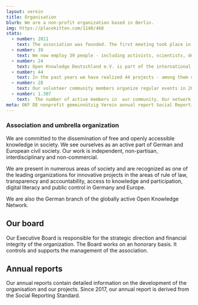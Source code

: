 ```yaml
---
layout: verein
title: Organisation
blurb: We are a non-profit organization based in Berlin.
img: https://placekitten.com/1140/468
stats:
  - number: 2011
    text: The association was founded. The first meeting took place in 2010 at the re:publica with Rufus Pollock, initiator of the Open Knowledge Network.
  - number: 39
    text: We now employ 39 people - including activists, scientists, developers, policy specialists and designers.
  - number: 24
    text: Open Knowledge Deutschland e.V. is part of the international Open Knowledge network. The network includes organizations from a total of 24 countries.
  - number: 44
    text: In the past years we have realized 44 projects - among them campaigns, hackathons, community support, educational offers and software solutions.
  - number: 28
    text: Our volunteer community members organize regular events in 28 cities throughout Germany.
  - number: 1.387
    text:  The number of active members in  our community. Our network contains a wide range of knowledge on Open Data, Open Government and Civic Tech.
meta: OKF DE nonprofit gemeinnützig Verein annual report Social Reporting Standard
---
```


### Association and umbrella organization

We are committed to the dissemination of free and openly accessible knowledge in society. We see ourselves as an active part of German and European civil society. Our work is independent, non-partisan, interdisciplinary and non-commercial.

We are present in numerous areas of society and are recognized as one of the leading organizations for innovative projects in the areas of rule of law, transparency and accountability, access to knowledge and participation, digital literacy and public control in Germany and Europe.

We are also the German branch of the globally active Open Knowledge Network.


## Our board

Our Executive Board is responsible for the strategic direction and financial integrity of the organization. The Board works on an honorary basis. It controls and supports the management of the association.


## Annual reports

Our annual reports contain detailed information on the development of the organisation and our projects. Since 2017, our annual report is derived from the Social Reporting Standard.
